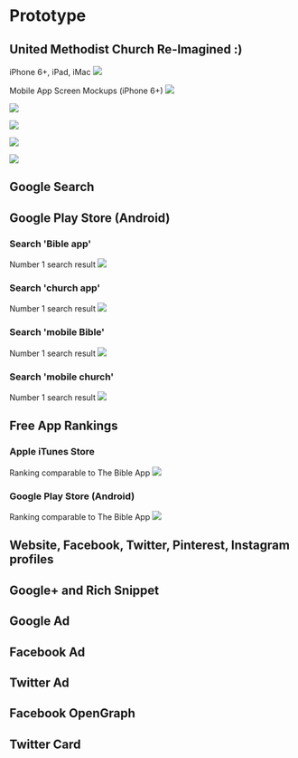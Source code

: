 # Prototype

## United Methodist Church Re-Imagined :)

iPhone 6+, iPad, iMac
![](prototype/iphone-6-plus-ipad-imac.jpg)

Mobile App Screen Mockups (iPhone 6+)
![](prototype/iphone-6-plus-screens-1.jpg)

![](prototype/iphone-6-plus-screens-2.jpg)

![](prototype/iphone-6-plus-screens-3.jpg)

![](prototype/iphone-6-plus-screens-4.jpg)

![](prototype/iphone-6-plus-screens-5.jpg)

## Google Search

## Google Play Store (Android)

### Search 'Bible app'
Number 1 search result
![](prototype/google-play-search-bible-app-the-church-app.jpg)

### Search 'church app'
Number 1 search result
![](prototype/google-play-search-church-app-the-church-app.jpg)

### Search 'mobile Bible'
Number 1 search result
![](prototype/google-play-search-mobile-bible-the-church-app.jpg)

### Search 'mobile church'
Number 1 search result
![](prototype/google-play-search-mobile-church-the-church-app.jpg)

## Free App Rankings

### Apple iTunes Store
Ranking comparable to The Bible App
![](prototype/apple-store-itune-charts-free-apps-the-church-app.jpg)

### Google Play Store (Android)
Ranking comparable to The Bible App
![](prototype/google-play-top-selling-free-apps-the-church-app.jpg)

## Website, Facebook, Twitter, Pinterest, Instagram profiles

## Google+ and Rich Snippet

## Google Ad

## Facebook Ad

## Twitter Ad

## Facebook OpenGraph

## Twitter Card